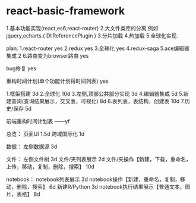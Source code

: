 # react-basic-framework

1.基本功能实现(react,es6,react-router)
2.大文件类库的分离,例如jquery,echarts.( DllReferencePlugin )
3.分片加载
4.热加载
5.全球化实现.

plan:
1.react-router  yes
2.redux    yes
3.全球化   yes
4.redux-saga
5.ace编辑器集成   2
6.路由变为browser路由  yes

bug修复           yes                       




重构时间计划(单个功能计划得时间列表)   yes

1.框架搭建   3d
2.全球化     10d
3.左侧,顶部公共部分实现  3d
4.编辑器集成  5d
5.新建查询(查询结果展示，交叉表，可视化)  8d
6.表列表，表结构，创建表   10d
7.历史/保存     5d


前端重构时间计划表	——yf

总览：
	页面UI	1.5d
	跨域国际化 1d

数据：
	左侧数据源	3d


文件：
	左侧文件树	3d
	文件/夹列表展示 2d	
	文件/夹操作【新建，下载，重命名，上传，移动，复制，删除，搜索】		10d


notebook：
	notebook列表展示	3d
	notebook操作【新建，重命名，复制，移动，删除，搜索】	6d
	新建R/Python	3d
	notebook执行结果展示【普通文本，图片，表格】	8d









